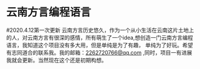 # 云南方言编程语言

#2020.4.12第一次更新
云南方言历史悠久，作为一个从小生活在云南这片土地上的人，对云南方言有很深的感情，所有萌生了一个idea,想创造一门云南方言编程语言，我知道这个项目没有多大用，但是单纯是为了有趣，
单纯为了好玩。希望有志同道合的联系我。我的邮箱：2262720766@qq.com ,同时，项目一有进展我就会更新。当然现在这个还是初期构想。
